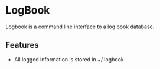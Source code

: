 # LogBook

Logbook is a command line interface to a log book database.

## Features

- All logged information is stored in ~/.logbook
